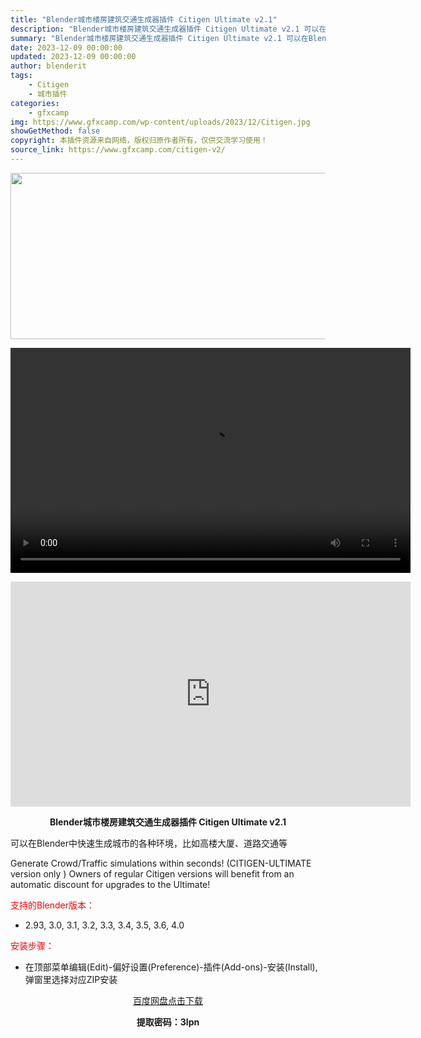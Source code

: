 ```yaml
---
title: "Blender城市楼房建筑交通生成器插件 Citigen Ultimate v2.1"
description: "Blender城市楼房建筑交通生成器插件 Citigen Ultimate v2.1 可以在Blender中快速生成城市的各种环境，比如高楼大厦、道路交通等 Generate Crowd/Traffi..."
summary: "Blender城市楼房建筑交通生成器插件 Citigen Ultimate v2.1 可以在Blender中快速生成城市的各种环境，比如高楼大厦、道路交通等 Generate Crowd/Traffi..."
date: 2023-12-09 00:00:00
updated: 2023-12-09 00:00:00
author: blenderit
tags: 
    - Citigen
    - 城市插件
categories:
    - gfxcamp
img: https://www.gfxcamp.com/wp-content/uploads/2023/12/Citigen.jpg
showGetMethod: false
copyright: 本插件资源来自网络，版权归原作者所有，仅供交流学习使用！
source_link: https://www.gfxcamp.com/citigen-v2/
---
```

<div><p><img decoding="async" class="aligncenter size-full wp-image-117278" src="https://www.gfxcamp.com/wp-content/uploads/2023/12/Citigen.jpg" data-src="https://www.gfxcamp.com/wp-content/uploads/2023/12/Citigen.jpg" alt="" width="640" height="266" data-srcset="https://www.gfxcamp.com/wp-content/uploads/2023/12/Citigen.jpg 640w, https://www.gfxcamp.com/wp-content/uploads/2023/12/Citigen-150x62.jpg 150w" data-sizes="(max-width: 640px) 100vw, 640px"><br>
</p><center><div style="width: 640px;" class="wp-video"><!--[if lt IE 9]><script>document.createElement('video');</script><![endif]-->
<video class="wp-video-shortcode" id="video-117280-1" width="640" height="360" preload="true" controls="controls"><source type="video/mp4" src="http://cloud.video.taobao.com/play/u/null/p/1/e/6/t/1/441061941306.mp4?_=1"></source><a href="http://cloud.video.taobao.com/play/u/null/p/1/e/6/t/1/441061941306.mp4">http://cloud.video.taobao.com/play/u/null/p/1/e/6/t/1/441061941306.mp4</a></video></div></center><p style="text-align: center;"><strong><iframe loading="lazy" src="https://player.youku.com/embed/XNjIyMTg3MjUxNg==" width="640" height="360" frameborder="0" allowfullscreen="allowfullscreen" data-mce-fragment="1"></iframe></strong></p><p style="text-align: center;"><strong>Blender城市楼房建筑交通生成器插件 Citigen Ultimate v2.1</strong></p><p>可以在Blender中快速生成城市的各种环境，比如高楼大厦、道路交通等</p><p>Generate Crowd/Traffic simulations within seconds! (CITIGEN-ULTIMATE version only ) Owners of regular Citigen versions will benefit from an automatic discount for upgrades to the Ultimate!</p><p style="text-align: left;"><span style="color: #ff0000;">支持的Blender版本：</span></p><ul>
<li style="text-align: left;">2.93, 3.0, 3.1, 3.2, 3.3, 3.4, 3.5, 3.6, 4.0</li>
</ul><p style="text-align: left;"><span style="color: #ff0000;">安装步骤：</span></p><ul>
<li>在顶部菜单编辑(Edit)-偏好设置(Preference)-插件(Add-ons)-安装(Install),弹窗里选择对应ZIP安装</li>
</ul><p style="text-align: center;"><a class="maxbutton-3 maxbutton maxbutton-baidu" target="_blank" rel="noopener" href="https://pan.baidu.com/s/1EmUs_CXTmq3Nt2rMc1RBKQ?pwd=3lpn"><span class="mb-text">百度网盘点击下载</span></a></p><p style="text-align: center;"><strong>提取密码：3lpn</strong></p></div>